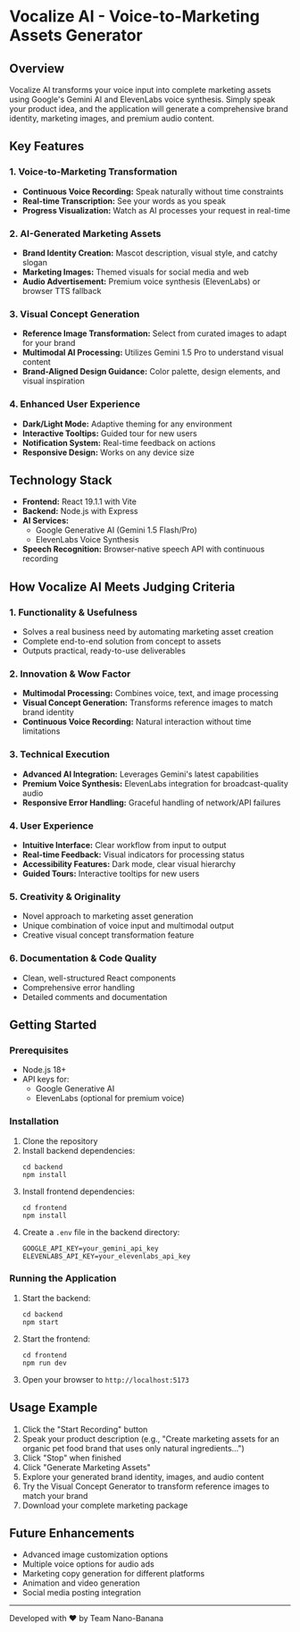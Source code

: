 # Vocalize AI - Voice-to-Marketing Assets Generator

## Overview
Vocalize AI transforms your voice input into complete marketing assets using Google's Gemini AI and ElevenLabs voice synthesis. Simply speak your product idea, and the application will generate a comprehensive brand identity, marketing images, and premium audio content.

## Key Features

### 1. Voice-to-Marketing Transformation
- **Continuous Voice Recording:** Speak naturally without time constraints
- **Real-time Transcription:** See your words as you speak
- **Progress Visualization:** Watch as AI processes your request in real-time

### 2. AI-Generated Marketing Assets
- **Brand Identity Creation:** Mascot description, visual style, and catchy slogan
- **Marketing Images:** Themed visuals for social media and web
- **Audio Advertisement:** Premium voice synthesis (ElevenLabs) or browser TTS fallback

### 3. Visual Concept Generation
- **Reference Image Transformation:** Select from curated images to adapt for your brand
- **Multimodal AI Processing:** Utilizes Gemini 1.5 Pro to understand visual content
- **Brand-Aligned Design Guidance:** Color palette, design elements, and visual inspiration

### 4. Enhanced User Experience
- **Dark/Light Mode:** Adaptive theming for any environment
- **Interactive Tooltips:** Guided tour for new users
- **Notification System:** Real-time feedback on actions
- **Responsive Design:** Works on any device size

## Technology Stack
- **Frontend:** React 19.1.1 with Vite
- **Backend:** Node.js with Express
- **AI Services:**
  - Google Generative AI (Gemini 1.5 Flash/Pro)
  - ElevenLabs Voice Synthesis
- **Speech Recognition:** Browser-native speech API with continuous recording

## How Vocalize AI Meets Judging Criteria

### 1. Functionality & Usefulness
- Solves a real business need by automating marketing asset creation
- Complete end-to-end solution from concept to assets
- Outputs practical, ready-to-use deliverables

### 2. Innovation & Wow Factor
- **Multimodal Processing:** Combines voice, text, and image processing
- **Visual Concept Generation:** Transforms reference images to match brand identity
- **Continuous Voice Recording:** Natural interaction without time limitations

### 3. Technical Execution
- **Advanced AI Integration:** Leverages Gemini's latest capabilities
- **Premium Voice Synthesis:** ElevenLabs integration for broadcast-quality audio
- **Responsive Error Handling:** Graceful handling of network/API failures

### 4. User Experience
- **Intuitive Interface:** Clear workflow from input to output
- **Real-time Feedback:** Visual indicators for processing status
- **Accessibility Features:** Dark mode, clear visual hierarchy
- **Guided Tours:** Interactive tooltips for new users

### 5. Creativity & Originality
- Novel approach to marketing asset generation
- Unique combination of voice input and multimodal output
- Creative visual concept transformation feature

### 6. Documentation & Code Quality
- Clean, well-structured React components
- Comprehensive error handling
- Detailed comments and documentation

## Getting Started

### Prerequisites
- Node.js 18+
- API keys for:
  - Google Generative AI
  - ElevenLabs (optional for premium voice)

### Installation

1. Clone the repository
2. Install backend dependencies:
   ```
   cd backend
   npm install
   ```
3. Install frontend dependencies:
   ```
   cd frontend
   npm install
   ```
4. Create a `.env` file in the backend directory:
   ```
   GOOGLE_API_KEY=your_gemini_api_key
   ELEVENLABS_API_KEY=your_elevenlabs_api_key
   ```

### Running the Application

1. Start the backend:
   ```
   cd backend
   npm start
   ```
2. Start the frontend:
   ```
   cd frontend
   npm run dev
   ```
3. Open your browser to `http://localhost:5173`

## Usage Example

1. Click the "Start Recording" button
2. Speak your product description (e.g., "Create marketing assets for an organic pet food brand that uses only natural ingredients...")
3. Click "Stop" when finished
4. Click "Generate Marketing Assets"
5. Explore your generated brand identity, images, and audio content
6. Try the Visual Concept Generator to transform reference images to match your brand
7. Download your complete marketing package

## Future Enhancements
- Advanced image customization options
- Multiple voice options for audio ads
- Marketing copy generation for different platforms
- Animation and video generation
- Social media posting integration

---

Developed with ❤️ by Team Nano-Banana
